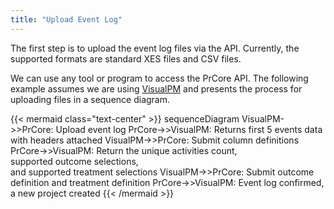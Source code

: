 ```yaml
---
title: "Upload Event Log"
---
```


The first step is to upload the event log files via the API. Currently, the supported formats are standard XES files and CSV files.

We can use any tool or program to access the PrCore API. The following example assumes we are using [VisualPM](https://github.com/VisualPM) and presents the process for uploading files in a sequence diagram.

{{< mermaid class="text-center" >}}
sequenceDiagram
    VisualPM->>PrCore: Upload event log
    PrCore->>VisualPM: Returns first 5 events data with headers attached
    VisualPM->>PrCore: Submit column definitions
    PrCore->>VisualPM: Return the unique activities count, <br>supported outcome selections, <br>and supported treatment selections
    VisualPM->>PrCore: Submit outcome definition and treatment definition
    PrCore->>VisualPM: Event log confirmed, a new project created
{{< /mermaid >}}
